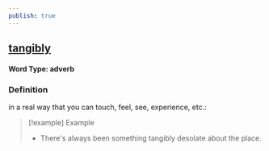 ```yaml
---
publish: true
---
```

## [tangibly](https://dictionary.cambridge.org/dictionary/english/tangibly)

#### Word Type: adverb
### Definition
in a real way that you can touch, feel, see, experience, etc.:

>[!example] Example
> - There's always been something tangibly desolate about the place.

